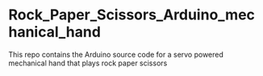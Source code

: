# Rock_Paper_Scissors_Arduino_mechanical_hand
This repo contains the Arduino source code for a servo powered mechanical hand that plays rock paper scissors
